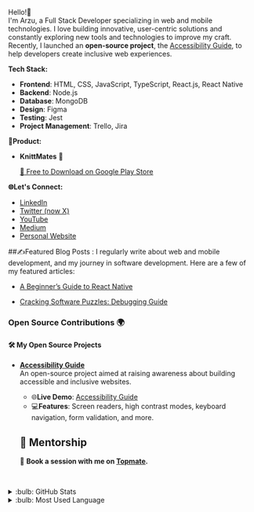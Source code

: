 Hello!👋  
I'm Arzu, a Full Stack Developer specializing in web and mobile technologies. I love building innovative, user-centric solutions and constantly exploring new tools and technologies to improve my craft.
Recently, I launched an **open-source project**, the [Accessibility Guide](https://github.com/arzucaner/web-accessibility-guide), to help developers create inclusive web experiences.

**Tech Stack:**
 
- **Frontend**: HTML, CSS, JavaScript, TypeScript, React.js, React Native 
- **Backend**: Node.js
- **Database**: MongoDB
- **Design**: Figma 
- **Testing**: Jest 
- **Project Management**: Trello, Jira

**🌟Product:**

- **KnittMates** 🧶

   [📲 Free to Download on Google Play Store](https://play.google.com/store/apps/details?id=com.innoaits.knitmate&pcampaignid=web_share)

**🌐Let's Connect:**

- [LinkedIn](https://www.linkedin.com/in/arzucaner/)  
- [Twitter (now X)](https://x.com/arz_ugny)   
- [YouTube](https://www.youtube.com/@Codearz)   
- [Medium](https://arzugny.medium.com/)
- [Personal Website](https://arzucaner.github.io/codearz/)

  
##✍️Featured Blog Posts :
I regularly write about web and mobile development, and my journey in software development. Here are a few of my featured articles:

- [A Beginner’s Guide to React Native](https://engineering.teknasyon.com/a-beginners-guide-to-react-native-769ef818e1b0)  

- [Cracking Software Puzzles: Debugging Guide](https://arzugny.medium.com/cracking-software-puzzles-debugging-guide-87da909b1283)  


 ### Open Source Contributions 🌍
 #### 🛠️ **My Open Source Projects**
- **[Accessibility Guide](https://github.com/arzucaner/web-accessibility-guide)**  
  An open-source project aimed at raising awareness about building accessible and inclusive websites.  
  - 🌐**Live Demo**: [Accessibility Guide](https://arzucaner.github.io/web-accessibility-guide/)  
  - 💻**Features**: Screen readers, high contrast modes, keyboard navigation, form validation, and more.
 
  ## 🌟 Mentorship
  📅 **Book a session with me on [Topmate](https://topmate.io/arzu_guney/).**  

  <br />

<details>
<summary>:bulb: GitHub Stats</summary>
<img src="https://github-readme-stats.vercel.app/api?username=arzucaner&show_icons=true&theme=dracula">
</details>
 
<details>
<summary>:bulb: Most Used Language</summary>
<img src="https://github-readme-stats.vercel.app/api/top-langs/?username=arzucaner&layout=compact">
</details>
